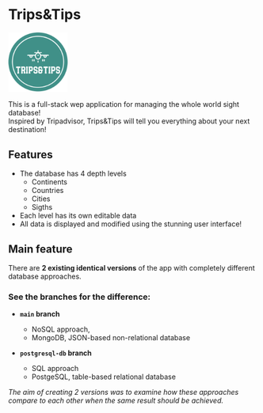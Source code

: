 # Trips&Tips

<img src="client/public/logo.jpg" width="120">

This is a full-stack wep application for managing the whole world sight database!\
Inspired by Tripadvisor, Trips&Tips will tell you everything about your next destination!

## Features
- The database has 4 depth levels
  - Continents
  - Countries
  - Cities
  - Sigths
- Each level has its own editable data
- All data is displayed and modified using the stunning user interface!

## Main feature

There are **2 existing identical versions** of the app with completely different database approaches.

### See the branches for the difference:

- **`main` branch**
  - NoSQL approach,
  - MongoDB, JSON-based non-relational database
  
- **`postgresql-db` branch**
  - SQL approach
  - PostgeSQL, table-based relational database

_The aim of creating 2 versions was to examine how these approaches compare to each other when the same result should be achieved._
